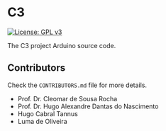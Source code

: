 # C3

[![License: GPL v3](https://img.shields.io/badge/License-GPL%20v3-blue.svg)](https://www.gnu.org/licenses/gpl-3.0)

The C3 project Arduino source code.

## Contributors

Check the `CONTRIBUTORS.md` file for more details.

-   Prof. Dr. Cleomar de Sousa Rocha
-   Prof. Dr. Hugo Alexandre Dantas do Nascimento
-   Hugo Cabral Tannus
-   Luma de Oliveira
